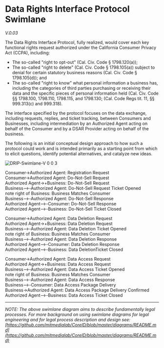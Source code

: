 # Data Rights Interface Protocol Swimlane
*V.0.03* 

The Data Rights Interface Protocol, fully realized, would cover each key functional rights request authorized under the California Consumer Privacy Act (CCPA), including:
* The so-called "right to opt-out" (Cal. Civ. Code § 1798.120(a));
* The so-called "right to delete"  (Cal. Civ. Code § 1798.105(a)) subject to denial for certain statutory business reasons (Cal. Civ. Code § 1798.105(d)); and 
* The so-called "right to know" what personal information a business has, including the categories of third parties purchasing or receiving their data and the specific pieces of personal information held (Cal. Civ. Code §§ 1798.100, 1798.110, 1798.115, and 1798.130; (Cal. Code Regs tit. 11, §§ 999.313(c) and 999.318).

The interface specified by the protocol focuses on the data exchange, including requests, replies, and ticket tracking, between Consumers and Businesses, including intermediation by an Authorized Agent acting on behalf of the Consumer and by a DSAR Provider acting on behalf of the business.

The following is an initial conceptual design approach to how such a protocol could work and is intended primarily as a starting point from which to elicit questions, identify potential alternatives, and catalyze new ideas.


![DRIP-Swimlane-V 0 0 3](https://user-images.githubusercontent.com/2357755/124527699-36f89c80-ddd4-11eb-8a02-015066345e34.png)


Consumer->Authorized Agent: Registration Request     
Consumer->Authorized Agent: Do-Not-Sell Request     
Authorized Agent->+Business: Do-Not-Sell Request     
Business-->-Authorized Agent: Do-Not-Sell Request Ticket Opened     
note right of Business: Business Matches Consumer     
Business-->-Authorized Agent: Do-Not-Sell Response     
Authorized Agent-->-Consumer: Do-Not-Sell Response     
Authorized Agent-->-Business: Do-Not-Sell Ticket Closed     


Consumer->Authorized Agent: Data Deletion Request     
Authorized Agent->+Business: Data Deletion Request     
Business-->-Authorized Agent: Data Deletion Ticket Opened     
note right of Business: Business Matches Consumer     
Business-->-Authorized Agent: Data Deletion Response     
Authorized Agent-->-Consumer: Data Deletion Response     
Authorized Agent-->-Business: Data DeletionTicket Closed     


Consumer->Authorized Agent: Data Access Request     
Authorized Agent->+Business: Data Access  Request     
Business-->-Authorized Agent: Data Access Ticket Opened     
note right of Business: Business Matches Consumer     
Business-->-Authorized Agent: Data Access Response     
Business-->-Consumer: Data Access Package Delivery     
Business->Authorized Agent: Data Access Package Delivery Confirmed     
Authorized Agent-->-Business: Data Access Ticket Closed     



- - - - - - - - - - - -

*NOTE: The above swimlane diagram aims to describe fundamentally legal processes.  For more background on using swimlane diagrams for legal engineering and for legal process description and design see: [https://github.com/mitmedialab/CoreID/blob/master/diagrams/README.md](https://github.com/mitmedialab/CoreID/blob/master/diagrams/README.md)*

